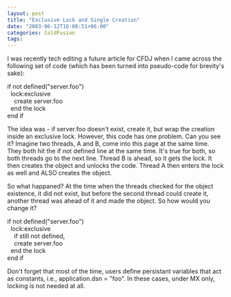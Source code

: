 ```yaml
---
layout: post
title: "Exclusive Lock and Single Creation"
date: "2003-06-12T16:06:51+06:00"
categories: ColdFusion 
tags: 
---
```


I was recently tech editing a future article for CFDJ when I came across the following set of code (which has been turned into pseudo-code for brevity's sake):

if not defined("server.foo")<br>
&nbsp;&nbsp;lock:exclusive<br>
&nbsp;&nbsp;&nbsp;&nbsp;create server.foo<br>
&nbsp;&nbsp;end the lock<br>
end if<br>

The idea was - if server.foo doesn't exist, create it, but wrap the creation inside an exclusive lock. However, this code has one problem. Can you see it? Imagine two threads, A and B, come into this page at the same time. They both hit the if not defined line at the same time. It's true for both, so both threads go to the next line. Thread B is ahead, so it gets the lock. It then creates the object and unlocks the code. Thread A then enters the lock as well and ALSO creates the object.

So what happaned? At the time when the threads checked for the object existence, it did not exist, but before the second thread could create it, another thread was ahead of it and made the object. So how would you change it?

if not defined("server.foo")<br>
&nbsp;&nbsp;lock:exclusive<br>
&nbsp;&nbsp;&nbsp;&nbsp;if still not defined,<br>
&nbsp;&nbsp;&nbsp;&nbsp;create server.foo<br>
&nbsp;&nbsp;end the lock<br>
end if<br>

Don't forget that most of the time, users define persistant variables that act as constants, i.e., application.dsn = "foo". In these cases, under MX only, locking is not needed at all.